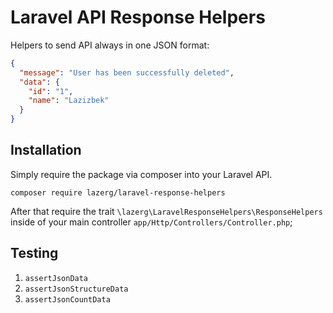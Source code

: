 # Laravel API Response Helpers

Helpers to send API always in one JSON format:

```json
{
  "message": "User has been successfully deleted",
  "data": {
    "id": "1",
    "name": "Lazizbek"
  }
}
```

## Installation

Simply require the package via composer into your Laravel API.

    composer require lazerg/laravel-response-helpers

After that require the trait `\lazerg\LaravelResponseHelpers\ResponseHelpers` inside of your main controller `app/Http/Controllers/Controller.php`;

## Testing

1) `assertJsonData`
2) `assertJsonStructureData`
3) `assertJsonCountData`
